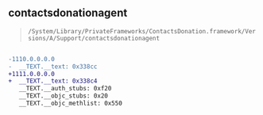 ## contactsdonationagent

> `/System/Library/PrivateFrameworks/ContactsDonation.framework/Versions/A/Support/contactsdonationagent`

```diff

-1110.0.0.0.0
-  __TEXT.__text: 0x338cc
+1111.0.0.0.0
+  __TEXT.__text: 0x338c4
   __TEXT.__auth_stubs: 0xf20
   __TEXT.__objc_stubs: 0x20
   __TEXT.__objc_methlist: 0x550

```

